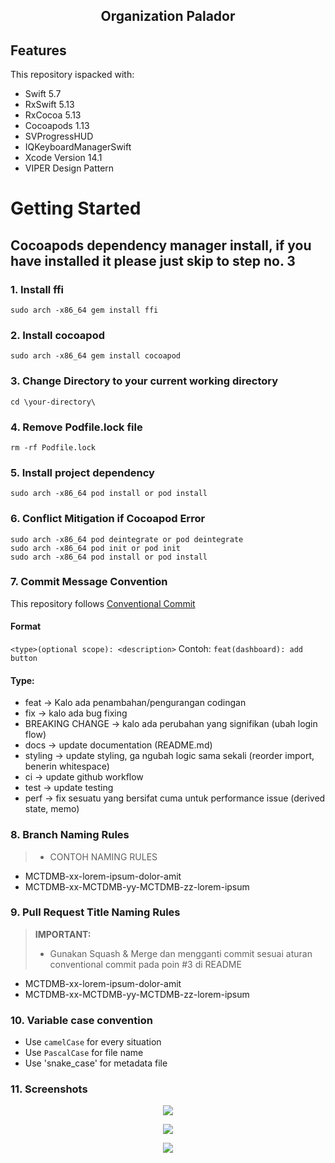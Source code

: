 
<div align="center">
  <h2>Organization Palador</h2>
</div>

## Features

This repository ispacked with:

-   Swift 5.7
-   RxSwift 5.13
-   RxCocoa 5.13
-   Cocoapods 1.13
-   SVProgressHUD
-   IQKeyboardManagerSwift
-   Xcode Version 14.1
-   VIPER Design Pattern

# Getting Started

## Cocoapods dependency manager install, if you have installed it please just skip to step no. 3

### 1. Install ffi

```
sudo arch -x86_64 gem install ffi
```
### 2. Install cocoapod

```
sudo arch -x86_64 gem install cocoapod
```
### 3. Change Directory to your current working directory

```
cd \your-directory\
```
### 4. Remove Podfile.lock file

```
rm -rf Podfile.lock
```

### 5. Install project dependency

```
sudo arch -x86_64 pod install or pod install
```

### 6. Conflict Mitigation if Cocoapod Error

```
sudo arch -x86_64 pod deintegrate or pod deintegrate
sudo arch -x86_64 pod init or pod init
sudo arch -x86_64 pod install or pod install
```

### 7. Commit Message Convention

This repository follows [Conventional Commit](https://www.conventionalcommits.org/en/v1.0.0/)
#### Format
`<type>(optional scope): <description>`
Contoh: `feat(dashboard): add button`

#### Type:

- feat → Kalo ada penambahan/pengurangan codingan
- fix → kalo ada bug fixing
- BREAKING CHANGE → kalo ada perubahan yang signifikan (ubah login flow)
- docs → update documentation (README.md)
- styling → update styling, ga ngubah logic sama sekali (reorder import, benerin whitespace)
- ci → update github workflow
- test → update testing
- perf → fix sesuatu yang bersifat cuma untuk performance issue (derived state, memo)

### 8. Branch Naming Rules
> - CONTOH NAMING RULES 

- MCTDMB-xx-lorem-ipsum-dolor-amit
- MCTDMB-xx-MCTDMB-yy-MCTDMB-zz-lorem-ipsum

### 9. Pull Request Title Naming Rules
> **IMPORTANT:**
> - Gunakan Squash & Merge dan mengganti commit sesuai aturan conventional commit pada poin #3 di README

- MCTDMB-xx-lorem-ipsum-dolor-amit
- MCTDMB-xx-MCTDMB-yy-MCTDMB-zz-lorem-ipsum

### 10. Variable case convention
- Use `camelCase` for every situation
- Use `PascalCase` for file name
- Use 'snake_case' for metadata file

### 11. Screenshots

<p align="center">
  <img src="https://github.com/pitydevil/organization-palador/blob/main/images/image1.png">
</p>
<p align="center">
  <img src="https://github.com/pitydevil/organization-palador/blob/main/images/image2.png">
</p>
<p align="center">
  <img src="https://github.com/pitydevil/organization-palador/blob/main/images/image3.png">
</p>
